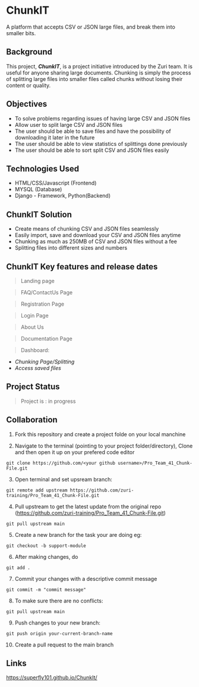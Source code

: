 # ChunkIT
A platform that accepts CSV or JSON large files, and break them into smaller bits.

## Background
This project, ***ChunkIT***, is a project initiative introduced by the Zuri team. It is useful for anyone sharing large documents. Chunking is simply the process of splitting large files into smaller files called chunks without losing their content or quality.

## Objectives
- To solve problems regarding issues of having large CSV and JSON files
- Allow user to split large CSV and JSON files
- The user should be able to save files and have the possibility of downloading it later in the future
- The user should be able to view statistics of splittings done previously
- The user should be able to sort split CSV and JSON files easily

## Technologies Used
- HTML/CSS/Javascript (Frontend)
- MYSQL (Database)
- Django - Framework, Python(Backend)

## ChunkIT Solution
- Create means of chunking CSV and JSON files seamlessly
- Easily import, save and download your CSV and JSON files anytime
- Chunking as much as 250MB of CSV and JSON files without a fee
- Splitting files into different sizes and numbers

## ChunkIT Key features and release dates
> Landing page

> FAQ/ContactUs Page

> Registration Page

> Login Page

> About Us

> Documentation Page


> Dashboard:
- *Chunking Page/Splitting*
- *Access saved files*





## Project Status
> Project is : in progress

## Collaboration
1. Fork this repository and create a project folde on your local manchine

2. Navigate to the terminal (pointing to your project folder/directory), Clone and then open it up on your prefered code editor


```
git clone https://github.com/<your github username>/Pro_Team_41_Chunk-File.git
```
3. Open terminal and set upsream branch:
```
git remote add upstream https://github.com/zuri-training/Pro_Team_41_Chunk-File.git
```
4. Pull upstream to get the latest update from the original repo (https://github.com/zuri-training/Pro_Team_41_Chunk-File.git)
```
git pull upstream main
```
5. Create a new branch for the task your are doing eg:
```
git checkout -b support-module
```
6. After making changes, do
```
git add .
```
7. Commit your changes with a descriptive commit message
```
git commit -m "commit message"
```
8. To make sure there are no conflicts:
```
git pull upstream main
```
9. Push changes to your new branch:
```
git push origin your-current-branch-name
```
10. Create a pull request to the main branch

## Links

https://superfly101.github.io/ChunkIt/

